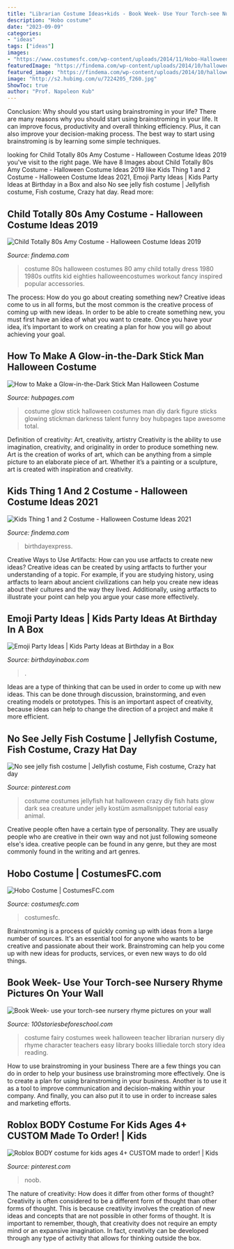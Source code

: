 ```yaml
---
title: "Librarian Costume Ideas+kids - Book Week- Use Your Torch-see Nursery Rhyme Pictures On Your Wall"
description: "Hobo costume"
date: "2023-09-09"
categories:
- "ideas"
tags: ["ideas"]
images:
- "https://www.costumesfc.com/wp-content/uploads/2014/11/Hobo-Halloween-Costume-Ideas.jpg"
featuredImage: "https://findema.com/wp-content/uploads/2014/10/halloween_2014705.jpg"
featured_image: "https://findema.com/wp-content/uploads/2014/10/halloween_2014705.jpg"
image: "http://s2.hubimg.com/u/7224205_f260.jpg"
ShowToc: true
author: "Prof. Napoleon Kub"
---
```



Conclusion: Why should you start using brainstroming in your life?
There are many reasons why you should start using brainstroming in your life. It can improve focus, productivity and overall thinking efficiency. Plus, it can also improve your decision-making process. The best way to start using brainstroming is by learning some simple techniques.

	

		
looking for Child Totally 80s Amy Costume - Halloween Costume Ideas 2019 you've visit to the right page. We have 8 Images about Child Totally 80s Amy Costume - Halloween Costume Ideas 2019 like Kids Thing 1 and 2 Costume - Halloween Costume Ideas 2021, Emoji Party Ideas | Kids Party Ideas at Birthday in a Box and also No see jelly fish costume | Jellyfish costume, Fish costume, Crazy hat day. Read more:
		
    
## Child Totally 80s Amy Costume - Halloween Costume Ideas 2019

<img loading=lazy src="http://findema.com/wp-content/uploads/2014/10/halloween_20144770.jpg" onerror="this.onerror=null;this.src='https://tse2.mm.bing.net/th?id=OIP.P2XqcquMwqLWhnCvCLnK2wHaKl&amp;pid=15.1';" alt="Child Totally 80s Amy Costume - Halloween Costume Ideas 2019">

_Source: findema.com_

>costume 80s halloween costumes 80 amy child totally dress 1980 1980s outfits kid eighties halloweencostumes workout fancy inspired popular accessories. 

	

The process: How do you go about creating something new?
Creative ideas come to us in all forms, but the most common is the creative process of coming up with new ideas. In order to be able to create something new, you must first have an idea of what you want to create. Once you have your idea, it’s important to work on creating a plan for how you will go about achieving your goal.

    
## How To Make A Glow-in-the-Dark Stick Man Halloween Costume

<img loading=lazy src="http://s2.hubimg.com/u/7224205_f260.jpg" onerror="this.onerror=null;this.src='https://tse2.mm.bing.net/th?id=OIP.wS2Dvd8wwH7My-n-KK1C1AHaJ4&amp;pid=15.1';" alt="How to Make a Glow-in-the-Dark Stick Man Halloween Costume">

_Source: hubpages.com_

>costume glow stick halloween costumes man diy dark figure sticks glowing stickman darkness talent funny boy hubpages tape awesome total. 

	

Definition of creativity: Art, creativity, artistry
Creativity is the ability to use imagination, creativity, and originality in order to produce something new. Art is the creation of works of art, which can be anything from a simple picture to an elaborate piece of art. Whether it’s a painting or a sculpture, art is created with inspiration and creativity.

    
## Kids Thing 1 And 2 Costume - Halloween Costume Ideas 2021

<img loading=lazy src="https://findema.com/wp-content/uploads/2014/10/halloween_2014705.jpg" onerror="this.onerror=null;this.src='https://tse3.mm.bing.net/th?id=OIP.qqdOBCrQu34drL9W4gswJAHaKl&amp;pid=15.1';" alt="Kids Thing 1 and 2 Costume - Halloween Costume Ideas 2021">

_Source: findema.com_

>birthdayexpress. 

	

Creative Ways to Use Artifacts: How can you use artfacts to create new ideas?
Creative ideas can be created by using artfacts to further your understanding of a topic. For example, if you are studying history, using artfacts to learn about ancient civilizations can help you create new ideas about their cultures and the way they lived. Additionally, using artfacts to illustrate your point can help you argue your case more effectively.

    
## Emoji Party Ideas | Kids Party Ideas At Birthday In A Box

<img loading=lazy src="https://birthdayinabox-weblinc.netdna-ssl.com/media/W1siZiIsIjIwMTgvMDUvMjIvMTEvMjQvNTQvNzY2L0Vtb2ppUGFydHlfRmVhdHVyZUExLmpwZyJdLFsicCIsIm9wdGltIl1d/EmojiParty_FeatureA1.jpg?sha=46225aa69cc62f22" onerror="this.onerror=null;this.src='https://tse3.mm.bing.net/th?id=OIP.3_f5JfzCz8nNztedWBllgwHaDl&amp;pid=15.1';" alt="Emoji Party Ideas | Kids Party Ideas at Birthday in a Box">

_Source: birthdayinabox.com_

>. 

	

Ideas are a type of thinking that can be used in order to come up with new ideas. This can be done through discussion, brainstorming, and even creating models or prototypes. This is an important aspect of creativity, because ideas can help to change the direction of a project and make it more efficient.

    
## No See Jelly Fish Costume | Jellyfish Costume, Fish Costume, Crazy Hat Day

<img loading=lazy src="https://i.pinimg.com/originals/b0/90/1e/b0901eb27e95f7a9226c25720d070f87.jpg" onerror="this.onerror=null;this.src='https://tse2.mm.bing.net/th?id=OIP.UFueFdHmXlYNfYfcESbD1AHaLH&amp;pid=15.1';" alt="No see jelly fish costume | Jellyfish costume, Fish costume, Crazy hat day">

_Source: pinterest.com_

>costume costumes jellyfish hat halloween crazy diy fish hats glow dark sea creature under jelly kostüm asmallsnippet tutorial easy animal. 

	

Creative people often have a certain type of personality. They are usually people who are creative in their own way and not just following someone else's idea. creative people can be found in any genre, but they are most commonly found in the writing and art genres.

    
## Hobo Costume | CostumesFC.com

<img loading=lazy src="https://www.costumesfc.com/wp-content/uploads/2014/11/Hobo-Halloween-Costume-Ideas.jpg" onerror="this.onerror=null;this.src='https://tse1.mm.bing.net/th?id=OIP.bVkKVTCxM3tnMw3xisTuJQHaJ4&amp;pid=15.1';" alt="Hobo Costume | CostumesFC.com">

_Source: costumesfc.com_

>costumesfc. 

	

Brainstroming is a process of quickly coming up with ideas from a large number of sources. It's an essential tool for anyone who wants to be creative and passionate about their work. Brainstroming can help you come up with new ideas for products, services, or even new ways to do old things.

    
## Book Week- Use Your Torch-see Nursery Rhyme Pictures On Your Wall

<img loading=lazy src="http://100storiesbeforeschool.com/wp-content/uploads/2015/08/book-fairy-costume--e1440744723323-225x300.jpg" onerror="this.onerror=null;this.src='https://tse1.mm.bing.net/th?id=OIP.NZSanCCsktE9c2YH9SArNwHaFj&amp;pid=15.1';" alt="Book Week- use your torch-see nursery rhyme pictures on your wall">

_Source: 100storiesbeforeschool.com_

>costume fairy costumes week halloween teacher librarian nursery diy rhyme character teachers easy library books lilliedale torch story idea reading. 

	

How to use brainstroming in your business
There are a few things you can do in order to help your business use brainstroming more effectively. One is to create a plan for using brainstroming in your business. Another is to use it as a tool to improve communication and decision-making within your company. And finally, you can also put it to use in order to increase sales and marketing efforts.

    
## Roblox BODY Costume For Kids Ages 4+ CUSTOM Made To Order! | Kids

<img loading=lazy src="https://i.pinimg.com/736x/70/68/38/7068388621162cd450eb60901fd61d92.jpg" onerror="this.onerror=null;this.src='https://tse4.mm.bing.net/th?id=OIP.HhkxseyxjyMjf6XeG9GnZAHaMR&amp;pid=15.1';" alt="Roblox BODY costume for kids ages 4+ CUSTOM made to order! | Kids">

_Source: pinterest.com_

>noob. 

	

The nature of creativity: How does it differ from other forms of thought?
Creativity is often considered to be a different form of thought than other forms of thought. This is because creativity involves the creation of new ideas and concepts that are not possible in other forms of thought. It is important to remember, though, that creativity does not require an empty mind or an expansive imagination. In fact, creativity can be developed through any type of activity that allows for thinking outside the box.

